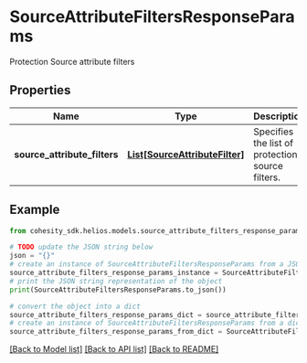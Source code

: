 # SourceAttributeFiltersResponseParams

Protection Source attribute filters

## Properties

Name | Type | Description | Notes
------------ | ------------- | ------------- | -------------
**source_attribute_filters** | [**List[SourceAttributeFilter]**](SourceAttributeFilter.md) | Specifies the list of protection source filters. | [optional] 

## Example

```python
from cohesity_sdk.helios.models.source_attribute_filters_response_params import SourceAttributeFiltersResponseParams

# TODO update the JSON string below
json = "{}"
# create an instance of SourceAttributeFiltersResponseParams from a JSON string
source_attribute_filters_response_params_instance = SourceAttributeFiltersResponseParams.from_json(json)
# print the JSON string representation of the object
print(SourceAttributeFiltersResponseParams.to_json())

# convert the object into a dict
source_attribute_filters_response_params_dict = source_attribute_filters_response_params_instance.to_dict()
# create an instance of SourceAttributeFiltersResponseParams from a dict
source_attribute_filters_response_params_from_dict = SourceAttributeFiltersResponseParams.from_dict(source_attribute_filters_response_params_dict)
```
[[Back to Model list]](../README.md#documentation-for-models) [[Back to API list]](../README.md#documentation-for-api-endpoints) [[Back to README]](../README.md)


